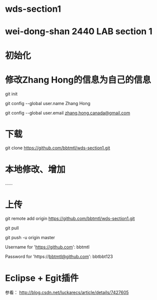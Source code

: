 # wds-section1
# wei-dong-shan 2440 LAB section 1

# 初始化
# 修改Zhang Hong的信息为自己的信息
git init

git config --global user.name Zhang Hong

git config --global user.email zhang.hong.canada@gmail.com

# 下载
git clone https://github.com/bbtmtl/wds-section1.git

# 本地修改、增加
......

# 上传
git remote add origin https://github.com/bbtmtl/wds-section1.git

git pull 

git push -u origin master

  Username for 'https://github.com': bbtmtl

  Password for 'https://bbtmtl@github.com': bbtbbt123

# Eclipse + Egit插件
参看： http://blog.csdn.net/luckarecs/article/details/7427605
